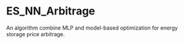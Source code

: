 # ES_NN_Arbitrage
An algorithm combine MLP and model-based optimization for energy storage price arbitrage. 
